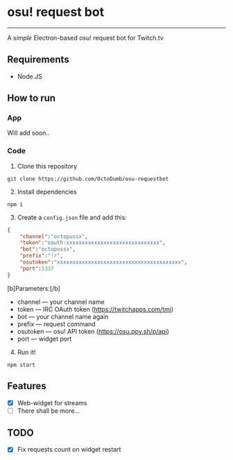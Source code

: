 # osu! request bot
***
A *simple* Electron-based osu! request bot for Twitch.tv

## Requirements
-  Node.JS

## How to run

### App
Will add soon..

### Code
1.  Clone this repository
```shell
git clone https://github.com/OctoDumb/osu-requestbot
```
2.  Install dependencies
```shell
npm i
```
3.  Create a `config.json` file and add this:
```json
{
    "channel":"octopussx",
    "token":"oauth:xxxxxxxxxxxxxxxxxxxxxxxxxxxxxx",
    "bot":"octopussx",
    "prefix":"!r",
    "osutoken":"xxxxxxxxxxxxxxxxxxxxxxxxxxxxxxxxxxxxxxxx",
    "port":1337
}
```
[b]Parameters:[/b]
-  channel — your channel name
-  token — IRC OAuth token (https://twitchapps.com/tmi)
-  bot — your channel name again
-  prefix — request command
-  osutoken — osu! API token (https://osu.ppy.sh/p/api)
-  port — widget port

4.  Run it!
```shell
npm start
```

## Features
-  [X] Web-widget for streams
-  [ ] There shall be more...

## TODO
-  [X] Fix requests count on widget restart 
